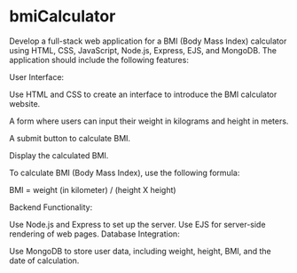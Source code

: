 # bmiCalculator

Develop a full-stack web application for a BMI (Body Mass Index) calculator using HTML, CSS, JavaScript, Node.js, Express, EJS, and MongoDB. The application should include the following features:

User Interface:

Use HTML and CSS to create an interface to introduce the BMI calculator website.

A form where users can input their weight in kilograms and height in meters.

A submit button to calculate BMI.

Display the calculated BMI.

To calculate BMI (Body Mass Index), use the following formula:

BMI = weight (in kilometer) / (height X height)

Backend Functionality:

Use Node.js and Express to set up the server.
Use EJS for server-side rendering of web pages.
Database Integration:

Use MongoDB to store user data, including weight, height, BMI, and the date of calculation.

